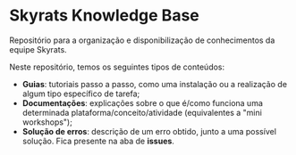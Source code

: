 # Skyrats Knowledge Base

Repositório para a organização e disponibilização de conhecimentos da equipe Skyrats.

Neste repositório, temos os seguintes tipos de conteúdos:
- **Guias**: tutoriais passo a passo, como uma instalação ou a realização de algum tipo específico de tarefa;
- **Documentações**: explicações sobre o que é/como funciona uma determinada plataforma/conceito/atividade (equivalentes a "mini workshops");
- **Solução de erros**: descrição de um erro obtido, junto a uma possível solução. Fica presente na aba de **issues**.
